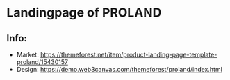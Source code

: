 # Landingpage of PROLAND

## Info:
- Market: https://themeforest.net/item/product-landing-page-template-proland/15430157
- Design: https://demo.web3canvas.com/themeforest/proland/index.html